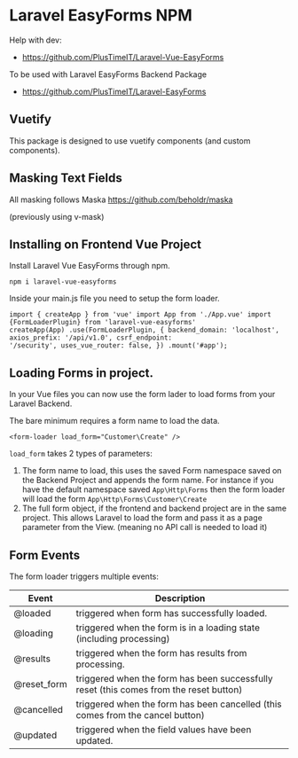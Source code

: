 # Laravel EasyForms NPM

Help with dev:

- https://github.com/PlusTimeIT/Laravel-Vue-EasyForms

To be used with Laravel EasyForms Backend Package

- https://github.com/PlusTimeIT/Laravel-EasyForms

## Vuetify

This package is designed to use vuetify components (and custom components).

## Masking Text Fields

All masking follows Maska
https://github.com/beholdr/maska

(previously using v-mask)

## Installing on Frontend Vue Project

Install Laravel Vue EasyForms through npm.

```shell
npm i laravel-vue-easyforms
```

Inside your main.js file you need to setup the form loader.

```vue
import { createApp } from 'vue' import App from './App.vue' import {FormLoaderPlugin} from 'laravel-vue-easyforms'
createApp(App) .use(FormLoaderPlugin, { backend_domain: 'localhost', axios_prefix: '/api/v1.0', csrf_endpoint:
'/security', uses_vue_router: false, }) .mount('#app');
```

## Loading Forms in project.

In your Vue files you can now use the form lader to load forms from your Laravel Backend.

The bare minimum requires a form name to load the data.

```vue
<form-loader load_form="Customer\Create" />
```

`load_form` takes 2 types of parameters:

1. The form name to load, this uses the saved Form namespace saved on the Backend Project and appends the form name. For instance if you have the default namespace saved `App\Http\Forms` then the form loader will load the form `App\Http\Forms\Customer\Create`
2. The full form object, if the frontend and backend project are in the same project. This allows Laravel to load the form and pass it as a page parameter from the View. (meaning no API call is needed to load it)

## Form Events

The form loader triggers multiple events:

| Event       | Description                                                                            |
| ----------- | -------------------------------------------------------------------------------------- |
| @loaded     | triggered when form has successfully loaded.                                           |
| @loading    | triggered when the form is in a loading state (including processing)                   |
| @results    | triggered when the form has results from processing.                                   |
| @reset_form | triggered when the form has been successfully reset (this comes from the reset button) |
| @cancelled  | triggered when the form has been cancelled (this comes from the cancel button)         |
| @updated    | triggered when the field values have been updated.                                     |
